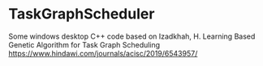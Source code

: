 # TaskGraphScheduler
 
Some windows desktop C++ code based on Izadkhah, H. Learning Based Genetic Algorithm for Task Graph Scheduling https://www.hindawi.com/journals/acisc/2019/6543957/
